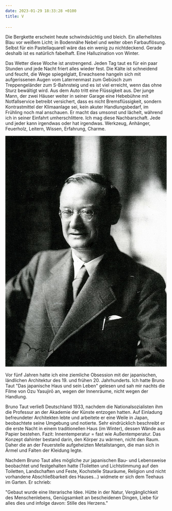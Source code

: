 ```yaml
---
date: 2023-01-29 18:33:28 +0100
title: V

---
```

Die Bergkette erscheint heute schwindsüchtig und bleich. Ein allerhellstes Blau vor weißem Licht; in Bodennähe Nebel und weiter oben Farbauflösung. Selbst für ein Pastellaquarell wäre das ein wenig zu nichtdeckend. Gerade deshalb ist es natürlich fabelhaft. Eine Halluzination von Winter.

Das Wetter diese Woche ist anstrengend. Jeden Tag taut es für ein paar Stunden und jede Nacht friert alles wieder fest. Die Kälte ist schneidend und feucht, die Wege spiegelglatt, Erwachsene hangeln sich mit aufgerissenen Augen vom Laternenmast zum Gebüsch zum Treppengeländer zum S-Bahnsteig und es ist viel erreicht, wenn das ohne Sturz bewältigt wird. Aus dem Auto tritt eine Flüssigkeit aus. Der junge Mann, der zwei Häuser weiter in seiner Garage eine Hebebühne mit Notfallservice betreibt versichert, dass es nicht Bremsflüssigkeit, sondern Kontrastmittel der Klimaanlage sei, kein akuter Handlungsbedarf, im Frühling noch mal anschauen. Er macht das umsonst und lächelt, während ich in seiner Einfahrt umherschlittere. Ich mag diese Nachbarschaft. Jede und jeder kann irgendwas oder hat irgendwas. Werkzeug, Anhänger, Feuerholz, Leitern, Wissen, Erfahrung, Charme.

![](/uploads/bruno-taut.jpg)

Vor fünf Jahren hatte ich eine ziemliche Obsession mit der japanischen, ländlichen Architektur des 19. und frühen 20. Jahrhunderts. Ich hatte Bruno Taut "Das japanische Haus und sein Leben" gelesen und sah mir nachts die Filme von Ozu Yasujirō an, wegen der Innenräume, nicht wegen der Handlung.

Bruno Taut verließ Deutschland 1933, nachdem die Nationalsozialisten ihm die Professur an der Akademie der Künste entzogen hatten. Auf Einladung befreundeter Architekten lebte und arbeitete er eine Weile in Japan, beobachtete seine Umgebung und notierte. Sehr eindrücklich beschreibt er die erste Nacht in einem traditionellen Haus (im Winter), dessen Wände aus Papier bestehen. Fazit: Innentemperatur = fast wie Außentemperatur. Das Konzept dahinter bestand darin, den Körper zu wärmen, nicht den Raum. Daher die an der Feuerstelle aufgeheizten Metallstangen, die man sich in Ärmel und Falten der Kleidung legte.

Nachdem Bruno Taut alles mögliche zur japanischen Bau- und Lebensweise beobachtet und festgehalten hatte (Toiletten und Lichtstimmung auf den Toiletten, Landschaften und Feste, Kochstelle Stauräume, Religion und nicht vorhandene Abschließbarkeit des Hauses...) widmete er sich dem Teehaus im Garten. Er schrieb:

"Gebaut wurde eine literarische Idee. Hütte in der Natur, Vergänglichkeit des Menschenlebens, Genügsamkeit an bescheidenen Dingen, Liebe für alles dies und infolge davon: Stille des Herzens."